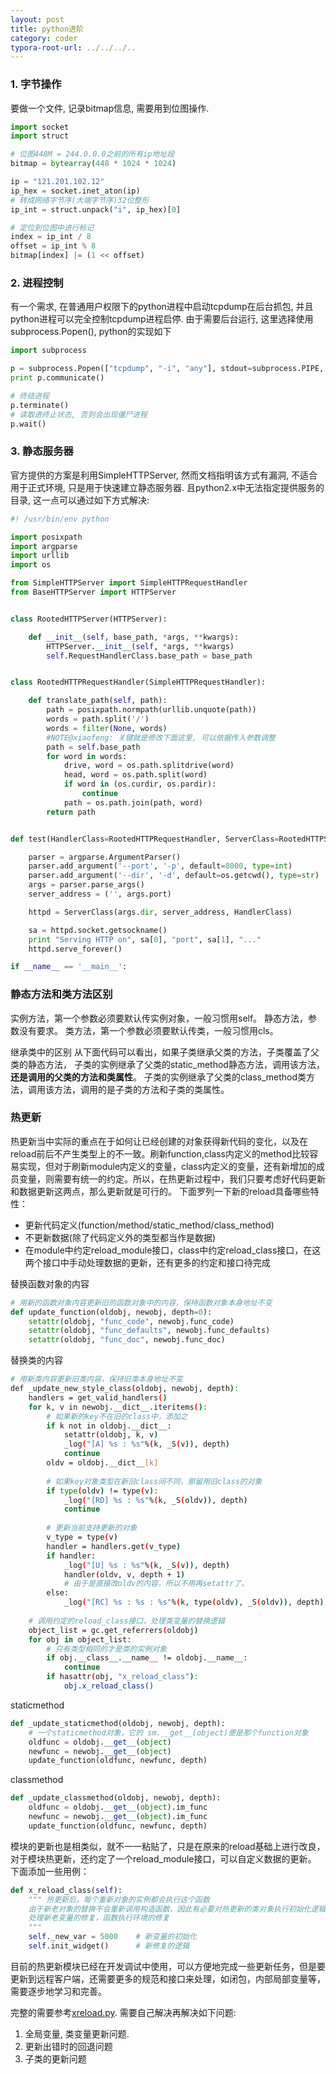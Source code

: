 ```yaml
---
layout: post
title: python进阶
category: coder
typora-root-url: ../../../..
---
```


### 1. 字节操作

要做一个文件, 记录bitmap信息, 需要用到位图操作.

```python
import socket
import struct

# 位图448M = 244.0.0.0之前的所有ip地址段
bitmap = bytearray(448 * 1024 * 1024)

ip = "121.201.102.12"
ip_hex = socket.inet_aton(ip)
# 转成网络字节序(大端字节序)32位整形
ip_int = struct.unpack("i", ip_hex)[0]

# 定位到位图中进行标记
index = ip_int / 8
offset = ip_int % 8 
bitmap[index] |= (1 << offset)
```



### 2. 进程控制

有一个需求, 在普通用户权限下的python进程中启动tcpdump在后台抓包, 并且python进程可以完全控制tcpdump进程启停. 由于需要后台运行, 这里选择使用subprocess.Popen(), python的实现如下

```python
import subprocess

p = subprocess.Popen(["tcpdump", "-i", "any"], stdout=subprocess.PIPE, stderr=subprocess.PIPE, close_fds=True)
print p.communicate()

# 终结进程
p.terminate()
# 读取进终止状态, 否则会出现僵尸进程
p.wait()
```



### 3. 静态服务器

官方提供的方案是利用SimpleHTTPServer, 然而文档指明该方式有漏洞, 不适合用于正式环境, 只是用于快速建立静态服务器. 且python2.x中无法指定提供服务的目录, 这一点可以通过如下方式解决:

```python
#! /usr/bin/env python

import posixpath
import argparse
import urllib
import os

from SimpleHTTPServer import SimpleHTTPRequestHandler
from BaseHTTPServer import HTTPServer


class RootedHTTPServer(HTTPServer):

    def __init__(self, base_path, *args, **kwargs):
        HTTPServer.__init__(self, *args, **kwargs)
        self.RequestHandlerClass.base_path = base_path


class RootedHTTPRequestHandler(SimpleHTTPRequestHandler):

    def translate_path(self, path):
        path = posixpath.normpath(urllib.unquote(path))
        words = path.split('/')
        words = filter(None, words)
        #NOTE@xiaofeng: 关键就是修改下面这里, 可以依据传入参数调整
        path = self.base_path
        for word in words:
            drive, word = os.path.splitdrive(word)
            head, word = os.path.split(word)
            if word in (os.curdir, os.pardir):
                continue
            path = os.path.join(path, word)
        return path


def test(HandlerClass=RootedHTTPRequestHandler, ServerClass=RootedHTTPServer):

    parser = argparse.ArgumentParser()
    parser.add_argument('--port', '-p', default=8000, type=int)
    parser.add_argument('--dir', '-d', default=os.getcwd(), type=str)
    args = parser.parse_args()
    server_address = ('', args.port)

    httpd = ServerClass(args.dir, server_address, HandlerClass)

    sa = httpd.socket.getsockname()
    print "Serving HTTP on", sa[0], "port", sa[1], "..."
    httpd.serve_forever()

if __name__ == '__main__':
```



### 静态方法和类方法区别

实例方法，第一个参数必须要默认传实例对象，一般习惯用self。
静态方法，参数没有要求。
类方法，第一个参数必须要默认传类，一般习惯用cls。



继承类中的区别
从下面代码可以看出，如果子类继承父类的方法，子类覆盖了父类的静态方法，
子类的实例继承了父类的static_method静态方法，调用该方法，**还是调用的父类的方法和类属性**。
子类的实例继承了父类的class_method类方法，调用该方法，调用的是子类的方法和子类的类属性。



### 热更新

热更新当中实际的重点在于如何让已经创建的对象获得新代码的变化，以及在reload前后不产生类型上的不一致。刷新function,class内定义的method比较容易实现，但对于刷新module内定义的变量，class内定义的变量，还有新增加的成员变量，则需要有统一的约定。所以，在热更新过程中，我们只要考虑好代码更新和数据更新这两点，那么更新就是可行的。
 下面罗列一下新的reload具备哪些特性：

- 更新代码定义(function/method/static_method/class_method)
- 不更新数据(除了代码定义外的类型都当作是数据)
- 在module中约定reload_module接口，class中约定reload_class接口，在这两个接口中手动处理数据的更新，还有更多的约定和接口待完成

替换函数对象的内容

```python
# 用新的函数对象内容更新旧的函数对象中的内容，保持函数对象本身地址不变  
def update_function(oldobj, newobj, depth=0):  
    setattr(oldobj, "func_code", newobj.func_code)  
    setattr(oldobj, "func_defaults", newobj.func_defaults)  
    setattr(oldobj, "func_doc", newobj.func_doc)  
```

替换类的内容

```bash
# 用新类内容更新旧类内容，保持旧类本身地址不变  
def _update_new_style_class(oldobj, newobj, depth):  
    handlers = get_valid_handlers()  
    for k, v in newobj.__dict__.iteritems():  
        # 如果新的key不在旧的class中，添加之  
        if k not in oldobj.__dict__:  
            setattr(oldobj, k, v)  
            _log("[A] %s : %s"%(k, _S(v)), depth)  
            continue  
        oldv = oldobj.__dict__[k]  
  
        # 如果key对象类型在新旧class间不同，那留用旧class的对象  
        if type(oldv) != type(v):  
            _log("[RD] %s : %s"%(k, _S(oldv)), depth)  
            continue  
  
        # 更新当前支持更新的对象  
        v_type = type(v)  
        handler = handlers.get(v_type)  
        if handler:  
            _log("[U] %s : %s"%(k, _S(v)), depth)  
            handler(oldv, v, depth + 1)  
            # 由于是直接改oldv的内容，所以不用再setattr了。  
        else:  
            _log("[RC] %s : %s : %s"%(k, type(oldv), _S(oldv)), depth)  
  
    # 调用约定的reload_class接口，处理类变量的替换逻辑  
    object_list = gc.get_referrers(oldobj)  
    for obj in object_list:  
        # 只有类型相同的才是类的实例对象  
        if obj.__class__.__name__ != oldobj.__name__:  
            continue  
        if hasattr(obj, "x_reload_class"):  
            obj.x_reload_class()  
```

staticmethod

```python
def _update_staticmethod(oldobj, newobj, depth):  
    # 一个staticmethod对象，它的 sm.__get__(object)便是那个function对象  
    oldfunc = oldobj.__get__(object)  
    newfunc = newobj.__get__(object)  
    update_function(oldfunc, newfunc, depth)  
```

classmethod

```python
def _update_classmethod(oldobj, newobj, depth):  
    oldfunc = oldobj.__get__(object).im_func  
    newfunc = newobj.__get__(object).im_func  
    update_function(oldfunc, newfunc, depth)  
```

模块的更新也是相类似，就不一一粘贴了，只是在原来的reload基础上进行改良，对于模块热更新，还约定了一个reload_module接口，可以自定义数据的更新。
 下面添加一些用例：

```python
def x_reload_class(self):  
    """ 热更新后，每个重新对象的实例都会执行这个函数 
    由于新老对象的替换不会重新调用构造函数，因此有必要对热更新的类对象执行初始化逻辑 
    处理新老变量的修复，函数执行环境的修复 
    """  
    self._new_var = 5000    # 新变量的初始化  
    self.init_widget()      # 新修复的逻辑  
```

目前的热更新模块已经在开发调试中使用，可以方便地完成一些更新任务，但是要更新到远程客户端，还需要更多的规范和接口来处理，如闭包，内部局部变量等，需要逐步地学习和完善。

完整的需要参考[xreload.py](http://svn.python.org/projects/sandbox/trunk/xreload/xreload.py). 需要自己解决再解决如下问题:

1. 全局变量, 类变量更新问题.
2. 更新出错时的回退问题
3. 子类的更新问题

